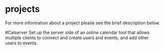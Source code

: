 # projects
For more information about a project please see the brief description below.

#Calserver
Set up the server side of an online calendar tool that allows multiple clients to connect and create users and events, and add other users to events.

